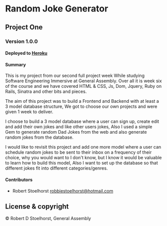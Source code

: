 # Random Joke Generator

## Project One

### Version 1.0.0

#### Deployed to [Heroku](https://murmuring-basin-92750.herokuapp.com/) 

#### Summary
This is my project from our second full project week While studying Software Engineering Immersive at General Assembly.
Over all it is week six of the course and we have covered HTML & CSS, Js, Dom, Jquery, Ruby on Rails, Sinatra and other bits and pieces.

The aim of this project was to build a Frontend and Backend with at least a 3 model database structure, We got to choose our own projects and were given 1 week to deliver.

I choose to build a 3 model database where a user can sign up, create edit and add their own jokes and like other users jokes, Also I used a simple Gem to generate random Dad Jokes from the web and also generate random jokes from the database.

I would like to revisit this project and add one more model where a user can schedule random jokes to be sent to their inbox on a frequency of their choice, why you would want to I don't know, but I know it would be valuable to learn how to build this model, Also I want to set up the database so that different jokes fit into different categories/genres.

#### Contributors
- Robert Stoelhorst <robbiestoelhorst@hotmail.com>

## License & copyright
© Robert D Stoelhorst, General Assembly
